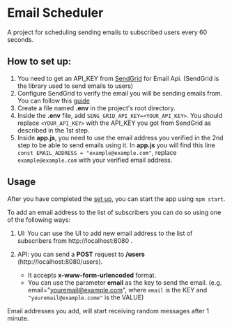 # Email Scheduler

A project for scheduling sending emails to subscribed users every 60 seconds.

## How to set up:

1. You need to get an API_KEY from [SendGrid](https://signup.sendgrid.com/) for Email Api. (SendGrid is the library used to send emails to users)
2. Configure SendGrid to verify the email you will be sending emails from. You can follow this [guide](https://docs.sendgrid.com/ui/sending-email/sender-verification)
3. Create a file named **.env** in the project's root directory.
4. Inside the **.env** file, add `SENG_GRID_API_KEY=<YOUR_API_KEY>`. You should replace `<YOUR_API_KEY>` with the API_KEY you got from SendGrid as described in the 1st step.
5. Inside **app.js**, you need to use the email address you verified in the 2nd step to be able to send emails using it.
   In **app.js** you will find this line `const EMAIL_ADDRESS = "example@example.com"`, replace `example@example.com` with your verified email address.


## Usage

After you have completed the [set up](#how-to-set-up), you can start the app using `npm start`.

To add an email address to the list of subscribers you can do so using one of the following ways:

1. UI: You can use the UI to add new email address to the list of subscribers from http://localhost:8080 .

2. API: you can send a **POST** request to **/users** (http://localhost:8080/users).
    - It accepts **x-www-form-urlencoded** format.
    - You can use the parameter **email** as the key to send the email. (e.g. email="youremail@example.com", where `email` is the KEY and `"youremail@example.come"` is the VALUE)


Email addresses you add, will start receiving random messages after 1 minute.

